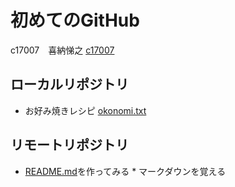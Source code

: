 
# 初めてのGitHub
 c17007　喜納悌之  [c17007](https://github.com/c17007/cinque)
## ローカルリポジトリ
 * お好み焼きレシピ  [okonomi.txt](https://github.com/c17007/cinque/blob/master/okonomi.txt)
## リモートリポジトリ  
 * [README.md](https://github.com/c17007/cinque/blob/master/README.md)を作ってみる  * マークダウンを覚える

 